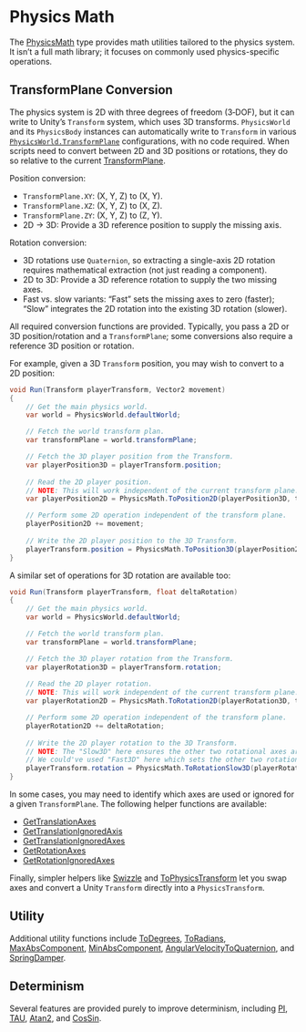 ﻿# Physics Math

The [PhysicsMath](https://docs.unity3d.com/6000.3/Documentation/ScriptReference/LowLevelPhysics2D.PhysicsMath.html) type provides math utilities tailored to the physics system.
It isn’t a full math library; it focuses on commonly used physics-specific operations.

## TransformPlane Conversion

The physics system is 2D with three degrees of freedom (3‑DOF), but it can write to Unity’s `Transform` system, which uses 3D transforms. `PhysicsWorld` and its `PhysicsBody` instances can automatically write to `Transform` in various [`PhysicsWorld.TransformPlane`](https://docs.unity3d.com/6000.3/Documentation/ScriptReference/LowLevelPhysics2D.PhysicsWorld.TransformPlane.html) configurations, with no code required. When scripts need to convert between 2D and 3D positions or rotations, they do so relative to the current [TransformPlane](https://docs.unity3d.com/6000.3/Documentation/ScriptReference/LowLevelPhysics2D.PhysicsWorld.TransformPlane.html).

Position conversion:
- `TransformPlane.XY`: (X, Y, Z) to (X, Y).
- `TransformPlane.XZ`: (X, Y, Z) to (X, Z).
- `TransformPlane.ZY`: (X, Y, Z) to (Z, Y).
- 2D → 3D: Provide a 3D reference position to supply the missing axis.

Rotation conversion:
- 3D rotations use `Quaternion`, so extracting a single-axis 2D rotation requires mathematical extraction (not just reading a component).
- 2D to 3D: Provide a 3D reference rotation to supply the two missing axes.
- Fast vs. slow variants: “Fast” sets the missing axes to zero (faster); “Slow” integrates the 2D rotation into the existing 3D rotation (slower).

All required conversion functions are provided. Typically, you pass a 2D or 3D position/rotation and a `TransformPlane`; some conversions also require a reference 3D position or rotation.

For example, given a 3D `Transform` position, you may wish to convert to a 2D position:

```csharp
void Run(Transform playerTransform, Vector2 movement)
{
    // Get the main physics world.
    var world = PhysicsWorld.defaultWorld;

    // Fetch the world transform plan.
    var transformPlane = world.transformPlane;

    // Fetch the 3D player position from the Transform.
    var playerPosition3D = playerTransform.position;
    
    // Read the 2D player position.
    // NOTE: This will work independent of the current transform plane.
    var playerPosition2D = PhysicsMath.ToPosition2D(playerPosition3D, transformPlane);

    // Perform some 2D operation independent of the transform plane.
    playerPosition2D += movement;
    
    // Write the 2D player position to the 3D Transform.
    playerTransform.position = PhysicsMath.ToPosition3D(playerPosition2D, playerPosition3D, transformPlane);
}
```
A similar set of operations for 3D rotation are available too:
```csharp
void Run(Transform playerTransform, float deltaRotation)
{
    // Get the main physics world.
    var world = PhysicsWorld.defaultWorld;

    // Fetch the world transform plan.
    var transformPlane = world.transformPlane;

    // Fetch the 3D player rotation from the Transform.
    var playerRotation3D = playerTransform.rotation;
    
    // Read the 2D player rotation.
    // NOTE: This will work independent of the current transform plane.
    var playerRotation2D = PhysicsMath.ToRotation2D(playerRotation3D, transformPlane);

    // Perform some 2D operation independent of the transform plane.
    playerRotation2D += deltaRotation;
    
    // Write the 2D player rotation to the 3D Transform.
    // NOTE: The "Slow3D" here ensures the other two rotational axes are not modified.
    // We could've used "Fast3D" here which sets the other two rotational axes to zero which is much faster.
    playerTransform.rotation = PhysicsMath.ToRotationSlow3D(playerRotation2D, playerRotation3D, transformPlane);
}
```

In some cases, you may need to identify which axes are used or ignored for a given `TransformPlane`. The following helper functions are available:

- [GetTranslationAxes](https://docs.unity3d.com/6000.3/Documentation/ScriptReference/LowLevelPhysics2D.PhysicsMath.GetTranslationAxes.html)
- [GetTranslationIgnoredAxis](https://docs.unity3d.com/6000.3/Documentation/ScriptReference/LowLevelPhysics2D.PhysicsMath.GetTranslationIgnoredAxis.html)
- [GetTranslationIgnoredAxes](https://docs.unity3d.com/6000.3/Documentation/ScriptReference/LowLevelPhysics2D.PhysicsMath.GetTranslationIgnoredAxes.html)
- [GetRotationAxes](https://docs.unity3d.com/6000.3/Documentation/ScriptReference/LowLevelPhysics2D.PhysicsMath.GetRotationAxes.html)
- [GetRotationIgnoredAxes](https://docs.unity3d.com/6000.3/Documentation/ScriptReference/LowLevelPhysics2D.PhysicsMath.GetRotationIgnoredAxes.html)

Finally, simpler helpers like [Swizzle](https://docs.unity3d.com/6000.3/Documentation/ScriptReference/LowLevelPhysics2D.PhysicsMath.Swizzle.html) and [ToPhysicsTransform](https://docs.unity3d.com/6000.3/Documentation/ScriptReference/LowLevelPhysics2D.PhysicsMath.ToPhysicsTransform.html) let you swap axes and convert a Unity `Transform` directly into a `PhysicsTransform`.

## Utility

Additional utility functions include [ToDegrees](https://docs.unity3d.com/6000.3/Documentation/ScriptReference/LowLevelPhysics2D.PhysicsMath.ToDegrees.html), [ToRadians](https://docs.unity3d.com/6000.3/Documentation/ScriptReference/LowLevelPhysics2D.PhysicsMath.ToRadians.html), [MaxAbsComponent](https://docs.unity3d.com/6000.3/Documentation/ScriptReference/LowLevelPhysics2D.PhysicsMath.MaxAbsComponent.html), [MinAbsComponent](https://docs.unity3d.com/6000.3/Documentation/ScriptReference/LowLevelPhysics2D.PhysicsMath.MinAbsComponent.html), [AngularVelocityToQuaternion](https://docs.unity3d.com/6000.3/Documentation/ScriptReference/LowLevelPhysics2D.PhysicsMath.AngularVelocityToQuaternion.html), and [SpringDamper](https://docs.unity3d.com/6000.3/Documentation/ScriptReference/LowLevelPhysics2D.PhysicsMath.SpringDamper.html).

## Determinism

Several features are provided purely to improve determinism, including [PI](https://docs.unity3d.com/6000.3/Documentation/ScriptReference/LowLevelPhysics2D.PhysicsMath.PI.html), [TAU](https://docs.unity3d.com/6000.3/Documentation/ScriptReference/LowLevelPhysics2D.PhysicsMath.TAU.html), [Atan2](https://docs.unity3d.com/6000.3/Documentation/ScriptReference/LowLevelPhysics2D.PhysicsMath.Atan2.html), and [CosSin](https://docs.unity3d.com/6000.3/Documentation/ScriptReference/LowLevelPhysics2D.PhysicsMath.CosSin.html).



